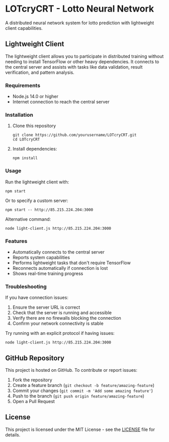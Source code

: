 # LOTcryCRT - Lotto Neural Network

A distributed neural network system for lotto prediction with lightweight client capabilities.

## Lightweight Client

The lightweight client allows you to participate in distributed training without needing to install TensorFlow or other heavy dependencies. It connects to the central server and assists with tasks like data validation, result verification, and pattern analysis.

### Requirements

- Node.js 14.0 or higher
- Internet connection to reach the central server

### Installation

1. Clone this repository
   ```
   git clone https://github.com/yourusername/LOTcryCRT.git
   cd LOTcryCRT
   ```
2. Install dependencies:
   ```
   npm install
   ```

### Usage

Run the lightweight client with:

```
npm start
```

Or to specify a custom server:

```
npm start -- http://85.215.224.204:3000
```

Alternative command:
```
node light-client.js http://85.215.224.204:3000
```

### Features

- Automatically connects to the central server
- Reports system capabilities
- Performs lightweight tasks that don't require TensorFlow
- Reconnects automatically if connection is lost
- Shows real-time training progress

### Troubleshooting

If you have connection issues:

1. Ensure the server URL is correct
2. Check that the server is running and accessible
3. Verify there are no firewalls blocking the connection
4. Confirm your network connectivity is stable

Try running with an explicit protocol if having issues:
```
node light-client.js http://85.215.224.204:3000
```

## GitHub Repository

This project is hosted on GitHub. To contribute or report issues:

1. Fork the repository
2. Create a feature branch (`git checkout -b feature/amazing-feature`)
3. Commit your changes (`git commit -m 'Add some amazing feature'`)
4. Push to the branch (`git push origin feature/amazing-feature`)
5. Open a Pull Request

## License

This project is licensed under the MIT License - see the [LICENSE](LICENSE) file for details. 
